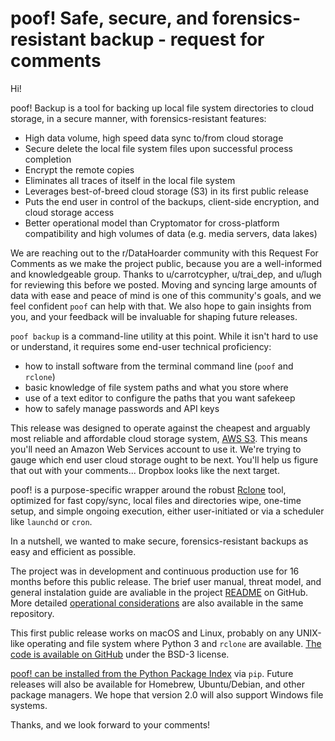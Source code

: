 # poof! Safe, secure, and forensics-resistant backup - request for comments

Hi!

poof! Backup is a tool for backing up local file system directories to cloud 
storage, in a secure manner, with forensics-resistant features:

- High data volume, high speed data sync to/from cloud storage
- Secure delete the local file system files upon successful process completion
- Encrypt the remote copies
- Eliminates all traces of itself in the local file system
- Leverages best-of-breed cloud storage (S3) in its first public release
- Puts the end user in control of the backups, client-side encryption, and cloud
  storage access
- Better operational model than Cryptomator for cross-platform compatibility and
  high volumes of data (e.g. media servers, data lakes)

We are reaching out to the r/DataHoarder community with this Request For
Comments as we make the project public, because you are a well-informed and
knowledgeable group.  Thanks to u/carrotcypher, u/trai_dep, and u/lugh for
reviewing this before we posted. Moving and syncing large amounts of data with
ease and peace of mind is one of this community's goals, and we feel confident
`poof` can help with that. We also hope to gain insights from you, and your
feedback will be invaluable for shaping future releases.

`poof backup` is a command-line utility at this point.  While it isn't hard to
use or understand, it requires some end-user technical proficiency:

- how to install software from the terminal command line (`poof` and `rclone`)
- basic knowledge of file system paths and what you store where
- use of a text editor to configure the paths that you want safekeep
- how to safely manage passwords and API keys

This release was designed to operate against the cheapest and arguably most
reliable and affordable cloud storage system, [AWS
S3](https://docs.aws.amazon.com/AmazonS3/latest/userguide/Welcome.html).
This means you'll need an Amazon Web Services account to use it.
We're trying to gauge which end user cloud storage ought to be next. You'll
help us figure that out with your comments...  Dropbox looks like the next
target.


poof! is a purpose-specific wrapper around the robust [Rclone](https://rclone.org)
tool, optimized for fast copy/sync, local files and directories wipe, one-time
setup, and simple ongoing execution, either user-initiated or via a scheduler
like `launchd` or `cron`.

In a nutshell, we wanted to make secure, forensics-resistant backups as easy and
efficient as possible.

The project was in development and continuous production use for 16 months
before this public release.  The brief user manual, threat model, and general
instalation guide are avaliable in the project [README](https://github.com/poof-backup/poof/blob/master/README.md)
on GitHub.  More detailed [operational considerations](https://github.com/poof-backup/poof/blob/master/ops-docs/index.md)
are also available in the same repository.

This first public release works on macOS and Linux, probably on any UNIX-like 
operating and file system where Python 3 and `rclone` are available.
[The code is available on GitHub](https://github.com/poof-backup/poof) under the
BSD-3 license.

[poof! can be installed from the Python Package Index](https://pypi.org/project/poof/)
via `pip`.  Future releases will also be available for Homebrew, Ubuntu/Debian,
and other package managers.  We hope that version 2.0 will also support Windows
file systems.

Thanks, and we look forward to your comments!
